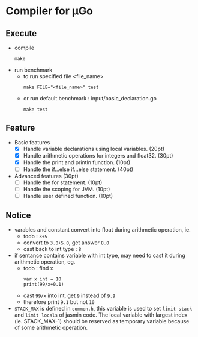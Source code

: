 # Compiler for μGo

## Execute
* compile
    ```
    make
    ```
* run benchmark
    * to run specified file <file_name>
        ```
        make FILE="<file_name>" test
        ```
    * or run default benchmark : input/basic_declaration.go
        ```
        make test
        ```

## Feature
* Basic features 
    * [x] Handle variable declarations using local variables. (20pt)
    * [x] Handle arithmetic operations for integers and float32. (30pt)
    * [x] Handle the print and println function. (10pt)
    * [ ] Handle the if...else if...else statement. (40pt)
* Advanced features (30pt)
    * [ ] Handle the for statement. (10pt)
    * [ ] Handle the scoping for JVM. (10pt)
    * [ ] Handle user defined function. (10pt)

## Notice
* varables and constant convert into float during arithmetic operation, ie.
    * todo : `3+5`
    * convert to `3.0+5.0`, get answer `8.0`
    * cast back to int type : `8`
* if sentance contains variable with int type, may need to cast it during arithmetic operation, eg.
    * todo : find x
        ```
        var x int = 10
        print(99/x+0.1)
        ```
    * cast `99/x` into int,  get `9` instead of `9.9` 
    * therefore print `9.1` but not `10`
* `STACK_MAX` is defined in `common.h`, this variable is used to set `limit stack` and `limit locals` of jasmin code. The local variable with largest index (ie. STACK_MAX-1) should be reserved as temporary variable because of some arithmetic operation.